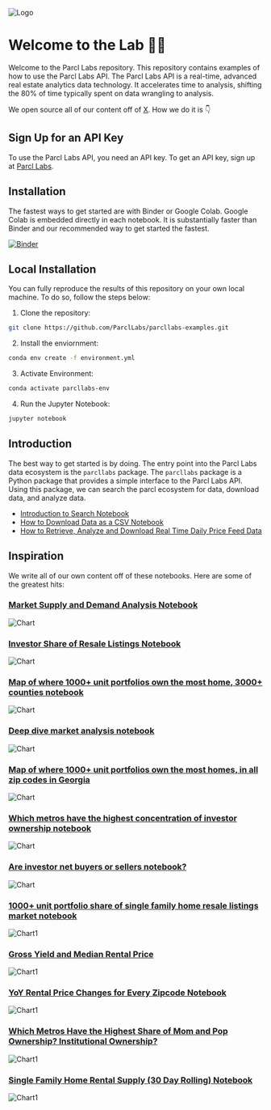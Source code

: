 ![Logo](img/labs.jpg)
# Welcome to the Lab 🥼🧪

Welcome to the Parcl Labs repository. This repository contains examples of how to use the Parcl Labs API. The Parcl Labs API is a real-time, advanced real estate analytics data technology. It accelerates time to analysis, shifting the 80% of time typically spent on data wrangling to analysis.

We open source all of our content off of [X](https://twitter.com/ParclLabs). How we do it is 👇

## Sign Up for an API Key

To use the Parcl Labs API, you need an API key. To get an API key, sign up at [Parcl Labs](https://dashboard.parcllabs.com/signup).

## Installation

The fastest ways to get started are with Binder or Google Colab. Google Colab is embedded directly in each notebook. It is substantially faster than Binder and our recommended way to get started the fastest. 

[![Binder](https://mybinder.org/badge_logo.svg)](https://mybinder.org/v2/gh/ParclLabs/parcllabs-examples/main)

## Local Installation

You can fully reproduce the results of this repository on your own local machine. To do so, follow the steps below:

1. Clone the repository:

```bash
git clone https://github.com/ParclLabs/parcllabs-examples.git
```

2. Install the enviornment:

```bash
conda env create -f environment.yml
```

3. Activate Environment:

```bash
conda activate parcllabs-env
```

4. Run the Jupyter Notebook:

```bash
jupyter notebook
```

## Introduction

The best way to get started is by doing. The entry point into the Parcl Labs data ecosystem is the `parcllabs` package. The `parcllabs` package is a Python package that provides a simple interface to the Parcl Labs API. Using this package, we can search the parcl ecosystem for data, download data, and analyze data.

- [Introduction to Search Notebook](python/introduction/search.ipynb)
- [How to Download Data as a CSV Notebook](python/introduction/download_data.ipynb)
- [How to Retrieve, Analyze and Download Real Time Daily Price Feed Data](python/introduction/price_feed.ipynb)

## Inspiration

We write all of our own content off of these notebooks. Here are some of the greatest hits: 

### [Market Supply and Demand Analysis Notebook](python/inspiration/supply_demand.ipynb)

![Chart](python/assets/purchase_price_vs_new_listings_price.png)

### [Investor Share of Resale Listings Notebook](python/inspiration/investor_share_of_resale_listings.ipynb)

![Chart](python/assets/atlanta_investor_share.png)

### [Map of where 1000+ unit portfolios own the most home, 3000+ counties notebook](python/inspiration/map_of_investor_ownership.ipynb)

![Chart](python/assets/large_institutional_ownership.png)

### [Deep dive market analysis notebook](python/inspiration/market_analysis.ipynb)

![Chart](python/assets/purchase_price_vs_list_price.png)

### [Map of where 1000+ unit portfolios own the most homes, in all zip codes in Georgia](python/inspiration/map_of_investor_ownership_zip_code.ipynb)
![Chart](python/assets/atlanta_investor_ownership.png)

### [Which metros have the highest concentration of investor ownership notebook](python/inspiration/table_of_investor_concentration.ipynb)

![Chart](python/assets/all_homes_owned_by_investors.png)

### [Are investor net buyers or sellers notebook?](python/inspiration/table_of_purchase_to_sale_ratio.ipynb)

![Chart](python/assets/purchase_to_sale_ratio.png)

### [1000+ unit portfolio share of single family home resale listings market notebook](python/inspiration/large_institutional_impact_on_resale_market.ipynb)

![Chart1](python/assets/percent_of_resale_market_by_1000_plus_unit_portfolios.png)

### [Gross Yield and Median Rental Price](python/inspiration/gross_yield_vs_rental_price.ipynb)

![Chart1](python/assets/gross_yield_and_rent_price.png)

### [YoY Rental Price Changes for Every Zipcode Notebook](python/inspiration/map_of_yoy_rental_rates_by_zip.ipynb)

![Chart1](python/assets/fl_yoy_rental_prices.png)

### [Which Metros Have the Highest Share of Mom and Pop Ownership? Institutional Ownership?](python/inspiration/table_of_mom_and_pop_vs_institutions_ownership.ipynb)

![Chart1](python/assets/top100_metros_mom_and_pops.png)


### [Single Family Home Rental Supply (30 Day Rolling) Notebook](python/inspiration/single_family_new_rental_listings_supply.ipynb)

![Chart1](python/assets/sfh_rental_supply_30_day.png)